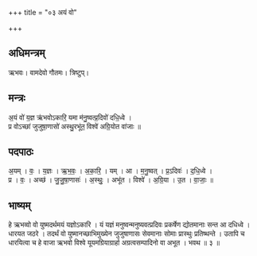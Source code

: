 +++
title = "०३ अयं वो"

+++
## अधिमन्त्रम्
ऋभवः। वामदेवो गौतमः। त्रिष्टुप्।

## मन्त्रः
अ॒यं वो॑ य॒ज्ञ ऋ॑भवोऽकारि॒ यमा म॑नु॒ष्वत्प्र॒दिवो॑ दधि॒ध्वे ।  
प्र वोऽच्छा॑ जुजुषा॒णासो॑ अस्थु॒रभू॑त॒ विश्वे॑ अग्रि॒योत वा॑जाः ॥

## पदपाठः
अ॒यम् । वः॒ । य॒ज्ञः । ऋ॒भ॒वः॒ । अ॒का॒रि॒ । यम् । आ । म॒नु॒ष्वत् । प्र॒ऽदिवः॑ । द॒धि॒ध्वे ।  
प्र । वः॒ । अच्छ॑ । जु॒जु॒षा॒णासः॑ । अ॒स्थुः॒ । अभू॑त । विश्वे॑ । अ॒ग्रि॒या । उ॒त । वा॒जाः॒ ॥

## भाष्यम्
हे ऋभव्वो वो युष्मदर्थमयं यज्ञोऽकारि । यं यज्ञं मनुष्वन्मनुष्यवत्प्रदिवः प्रकर्षेण द्योतमानाः सन्त आ दधिध्वे । धारयत जठरे । तदर्थं वो युष्मानच्छाभिमुख्येन जुजुषाणासः सेवमानाः सोमाः प्रास्थुः प्रतिष्थन्ते । उतापि च धारयित्वा च हे वाजा ऋभवो विश्वे यूयमग्रियाग्रार्हा अग्रत्वसम्पादिनो वा अभूत । भवथ ॥ ३ ॥